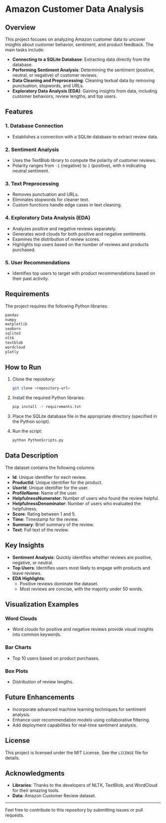 # Amazon Customer Data Analysis

## Overview

This project focuses on analyzing Amazon customer data to uncover insights about customer behavior, sentiment, and product feedback. The main tasks include:

- **Connecting to a SQLite Database**: Extracting data directly from the database.
- **Performing Sentiment Analysis**: Determining the sentiment (positive, neutral, or negative) of customer reviews.
- **Data Cleaning and Preprocessing**: Cleaning textual data by removing punctuation, stopwords, and URLs.
- **Exploratory Data Analysis (EDA)**: Gaining insights from data, including customer behaviors, review lengths, and top users.

## Features

### 1. Database Connection
- Establishes a connection with a SQLite database to extract review data.

### 2. Sentiment Analysis
- Uses the TextBlob library to compute the polarity of customer reviews.
- Polarity ranges from `-1` (negative) to `1` (positive), with `0` indicating neutral sentiment.

### 3. Text Preprocessing
- Removes punctuation and URLs.
- Eliminates stopwords for cleaner text.
- Custom functions handle edge cases in text cleaning.

### 4. Exploratory Data Analysis (EDA)
- Analyzes positive and negative reviews separately.
- Generates word clouds for both positive and negative sentiments.
- Examines the distribution of review scores.
- Highlights top users based on the number of reviews and products purchased.

### 5. User Recommendations
- Identifies top users to target with product recommendations based on their past activity.

## Requirements

The project requires the following Python libraries:

```bash
pandas
numpy
matplotlib
seaborn
sqlite3
nltk
textblob
wordcloud
plotly
```

## How to Run

1. Clone the repository:
   ```bash
   git clone <repository-url>
   ```

2. Install the required Python libraries:
   ```bash
   pip install -r requirements.txt
   ```

3. Place the SQLite database file in the appropriate directory (specified in the Python script).

4. Run the script:
   ```bash
   python PythonScripts.py
   ```

## Data Description

The dataset contains the following columns:

- **Id**: Unique identifier for each review.
- **ProductId**: Unique identifier for the product.
- **UserId**: Unique identifier for the user.
- **ProfileName**: Name of the user.
- **HelpfulnessNumerator**: Number of users who found the review helpful.
- **HelpfulnessDenominator**: Number of users who evaluated the helpfulness.
- **Score**: Rating between 1 and 5.
- **Time**: Timestamp for the review.
- **Summary**: Brief summary of the review.
- **Text**: Full text of the review.

## Key Insights

- **Sentiment Analysis**: Quickly identifies whether reviews are positive, negative, or neutral.
- **Top Users**: Identifies users most likely to engage with products and leave reviews.
- **EDA Highlights**:
  - Positive reviews dominate the dataset.
  - Most reviews are concise, with the majority under 50 words.

## Visualization Examples

### Word Clouds
- Word clouds for positive and negative reviews provide visual insights into common keywords.

### Bar Charts
- Top 10 users based on product purchases.

### Box Plots
- Distribution of review lengths.

## Future Enhancements

- Incorporate advanced machine learning techniques for sentiment analysis.
- Enhance user recommendation models using collaborative filtering.
- Add deployment capabilities for real-time sentiment analysis.

## License

This project is licensed under the MIT License. See the `LICENSE` file for details.

## Acknowledgments

- **Libraries**: Thanks to the developers of NLTK, TextBlob, and WordCloud for their amazing tools.
- **Data**: Amazon Customer Review dataset.

---

Feel free to contribute to this repository by submitting issues or pull requests.
